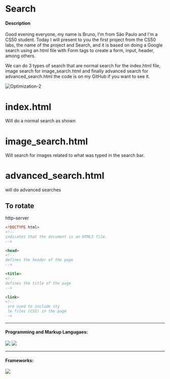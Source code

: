# Search 

#### Description
Good evening everyone, my name is Bruno, I'm from São Paulo and I'm a CS50 student.
Today I will present to you the first project from the CS50 labs, the name of the project and Search, and it is based on doing a Google search using an html file with Form tags to create a form, input, header, among others.

We can do 3 types of search that are normal search for the index.html file, image search for image_search.html and finally advanced search for advanced_search.html the code is on my GitHub if you want to see it.

<img src="https://i.ibb.co/mzNBD4M/Optimization-2.gif" alt="Optimization-2" border="0">

# index.html 
Will do a normal search as shown


# image_search.html 
Will search for images related to what was typed in the search bar.


# advanced_search.html 
will do advanced searches


## To rotate

http-server

```HTML
<!DOCTYPE html> 
<!-- 
indicates that the document is an HTML5 file. 
-->

<head> 
<!-- 
defines the header of the page
-->

<title> 
<!-- 
defines the title of the page
-->

<link> 
<!-- 
 are used to include sty
 le files (CSS) in the page
-->

```


------------------------------------------------------------------------------------------------------------------------
#### Programming and Markup Langugaes:

<a><img class="icons_curve" src="https://img.shields.io/badge/HTML5-E34F26?style=for-the-badge&logo=HTML5&logoColor=white"/></a>
<a><img class="icons_curve" src="https://img.shields.io/badge/CSS3-1572B6?style=for-the-badge&logo=CSS3&logoColor=white"/></a>

------------------------------------------------------------------------------------------------------------------------
#### Frameworks:

<a><img class="icons_curve" src="https://img.shields.io/badge/Bootstrap-7952B3?style=for-the-badge&logo=Bootstrap&logoColor=white"/></a>



